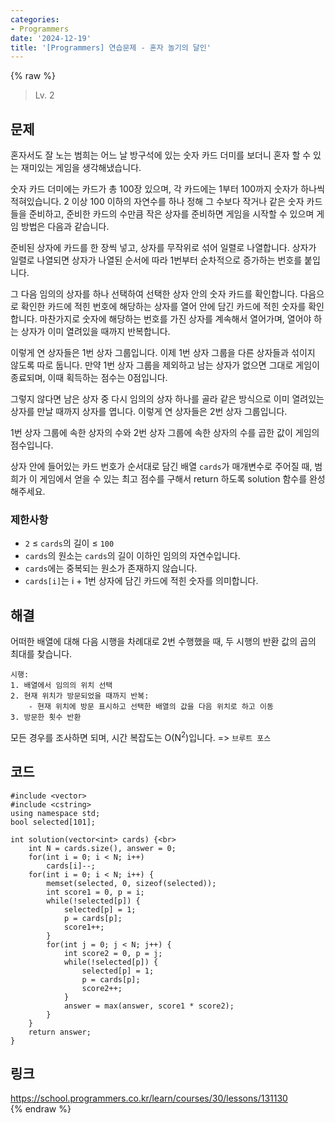 ```yaml
---
categories:
- Programmers
date: '2024-12-19'
title: '[Programmers] 연습문제 - 혼자 놀기의 달인'
---
```


{% raw %}
> Lv. 2<br>

## 문제
혼자서도 잘 노는 범희는 어느 날 방구석에 있는 숫자 카드 더미를 보더니 혼자 할 수 있는 재미있는 게임을 생각해냈습니다.

숫자 카드 더미에는 카드가 총 100장 있으며, 각 카드에는 1부터 100까지 숫자가 하나씩 적혀있습니다. 2 이상 100 이하의 자연수를 하나 정해 그 수보다 작거나 같은 숫자 카드들을 준비하고, 준비한 카드의 수만큼 작은 상자를 준비하면 게임을 시작할 수 있으며 게임 방법은 다음과 같습니다.

준비된 상자에 카드를 한 장씩 넣고, 상자를 무작위로 섞어 일렬로 나열합니다. 상자가 일렬로 나열되면 상자가 나열된 순서에 따라 1번부터 순차적으로 증가하는 번호를 붙입니다.

그 다음 임의의 상자를 하나 선택하여 선택한 상자 안의 숫자 카드를 확인합니다. 다음으로 확인한 카드에 적힌 번호에 해당하는 상자를 열어 안에 담긴 카드에 적힌 숫자를 확인합니다. 마찬가지로 숫자에 해당하는 번호를 가진 상자를 계속해서 열어가며, 열어야 하는 상자가 이미 열려있을 때까지 반복합니다.

이렇게 연 상자들은 1번 상자 그룹입니다. 이제 1번 상자 그룹을 다른 상자들과 섞이지 않도록 따로 둡니다. 만약 1번 상자 그룹을 제외하고 남는 상자가 없으면 그대로 게임이 종료되며, 이때 획득하는 점수는 0점입니다.

그렇지 않다면 남은 상자 중 다시 임의의 상자 하나를 골라 같은 방식으로 이미 열려있는 상자를 만날 때까지 상자를 엽니다. 이렇게 연 상자들은 2번 상자 그룹입니다.

1번 상자 그룹에 속한 상자의 수와 2번 상자 그룹에 속한 상자의 수를 곱한 값이 게임의 점수입니다.

상자 안에 들어있는 카드 번호가 순서대로 담긴 배열  `cards`가 매개변수로 주어질 때, 범희가 이 게임에서 얻을 수 있는 최고 점수를 구해서 return 하도록 solution 함수를 완성해주세요.

### 제한사항
-   `2`  ≤  `cards`의 길이 ≤  `100`
-   `cards`의 원소는  `cards`의 길이 이하인 임의의 자연수입니다.
-   `cards`에는 중복되는 원소가 존재하지 않습니다.
-   `cards[i]`는 i + 1번 상자에 담긴 카드에 적힌 숫자를 의미합니다.

## 해결
어떠한 배열에 대해 다음 시행을 차례대로 2번 수행했을 때, 두 시행의 반환 값의 곱의 최대를 찾습니다.
```
시행:
1. 배열에서 임의의 위치 선택
2. 현재 위치가 방문되었을 때까지 반복:
	- 현재 위치에 방문 표시하고 선택한 배열의 값을 다음 위치로 하고 이동
3. 방문한 횟수 반환
```

모든 경우를 조사하면 되며, 시간 복잡도는 O(N<sup>2</sup>)입니다. => `브루트 포스`<br>

## 코드
```
#include <vector>
#include <cstring>
using namespace std;
bool selected[101];

int solution(vector<int> cards) {<br>
    int N = cards.size(), answer = 0;
    for(int i = 0; i < N; i++)
        cards[i]--;
    for(int i = 0; i < N; i++) {
        memset(selected, 0, sizeof(selected));
        int score1 = 0, p = i;
        while(!selected[p]) {
            selected[p] = 1;
            p = cards[p];
            score1++;
        }
        for(int j = 0; j < N; j++) {
            int score2 = 0, p = j;
            while(!selected[p]) {
                selected[p] = 1;
                p = cards[p];
                score2++;
            }
            answer = max(answer, score1 * score2);
        }
    }
    return answer;
}
```

## 링크
https://school.programmers.co.kr/learn/courses/30/lessons/131130<br>
{% endraw %}
